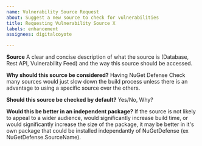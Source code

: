 ```yaml
---
name: Vulnerability Source Request
about: Suggest a new source to check for vulnerabilities
title: Requesting Vulnerability Source X
labels: enhancement
assignees: digitalcoyote

---
```


**Source**
A clear and concise description of what the source is (Database, Rest API, Vulnerability Feed)  and the way this source should be accessed.

**Why should this source be considered?**
Having NuGet Defense Check many sources would just slow down the build process unless there is an advantage to using a specific source over the others.

**Should this source be checked by default?**
Yes/No, Why?

**Would this be better in an independent package?**
If the source is not likely to appeal to a wider audience, would significantly increase build time, or would significantly increase the size of the package, it may be better in it's own package that could be installed independantly of NuGetDefense (ex NuGetDefense.SourceName).
